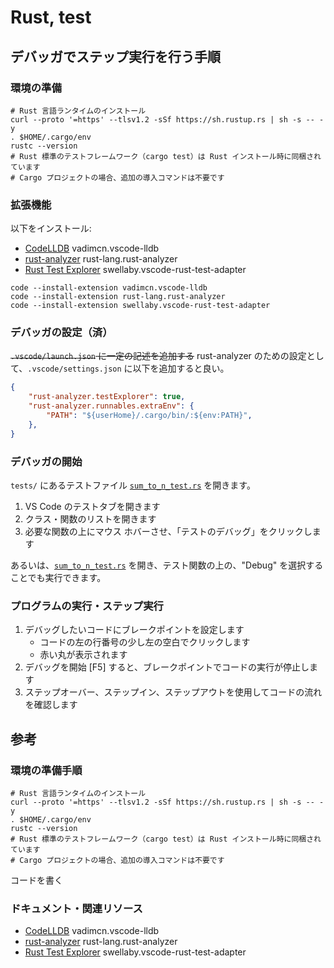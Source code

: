 # Rust, test

## デバッガでステップ実行を行う手順

### 環境の準備

```shell
# Rust 言語ランタイムのインストール
curl --proto '=https' --tlsv1.2 -sSf https://sh.rustup.rs | sh -s -- -y
. $HOME/.cargo/env
rustc --version
# Rust 標準のテストフレームワーク（cargo test）は Rust インストール時に同梱されています
# Cargo プロジェクトの場合、追加の導入コマンドは不要です
```

### 拡張機能

以下をインストール:

- [CodeLLDB](https://marketplace.visualstudio.com/items?itemName=vadimcn.vscode-lldb) vadimcn.vscode-lldb
- [rust-analyzer](https://marketplace.visualstudio.com/items?itemName=rust-lang.rust-analyzer) rust-lang.rust-analyzer
- [Rust Test Explorer](https://marketplace.visualstudio.com/items?itemName=swellaby.vscode-rust-test-adapter) swellaby.vscode-rust-test-adapter

```shell
code --install-extension vadimcn.vscode-lldb
code --install-extension rust-lang.rust-analyzer
code --install-extension swellaby.vscode-rust-test-adapter
```

### デバッガの設定（済）

~~`.vscode/launch.json` に一定の記述を追加する~~
rust-analyzer のための設定として、`.vscode/settings.json` に以下を追加すると良い。

```json:settings.json
{
    "rust-analyzer.testExplorer": true,
    "rust-analyzer.runnables.extraEnv": {
        "PATH": "${userHome}/.cargo/bin/:${env:PATH}",
    },
}
```

### デバッガの開始

`tests/` にあるテストファイル [`sum_to_n_test.rs`](tests/sum_to_n_test.rs) を開きます。

1. VS Code のテストタブを開きます
2. クラス・関数のリストを開きます
3. 必要な関数の上にマウス ホバーさせ、「テストのデバッグ」をクリックします

あるいは、[`sum_to_n_test.rs`](tests/sum_to_n_test.rs) を開き、テスト関数の上の、"Debug" を選択することでも実行できます。

### プログラムの実行・ステップ実行

1. デバッグしたいコードにブレークポイントを設定します
    - コードの左の行番号の少し左の空白でクリックします
    - 赤い丸が表示されます
2. デバッグを開始 [F5] すると、ブレークポイントでコードの実行が停止します
3. ステップオーバー、ステップイン、ステップアウトを使用してコードの流れを確認します

## 参考

### 環境の準備手順

```shell
# Rust 言語ランタイムのインストール
curl --proto '=https' --tlsv1.2 -sSf https://sh.rustup.rs | sh -s -- -y
. $HOME/.cargo/env
rustc --version
# Rust 標準のテストフレームワーク（cargo test）は Rust インストール時に同梱されています
# Cargo プロジェクトの場合、追加の導入コマンドは不要です
```

コードを書く

### ドキュメント・関連リソース

- [CodeLLDB](https://marketplace.visualstudio.com/items?itemName=vadimcn.vscode-lldb) vadimcn.vscode-lldb
- [rust-analyzer](https://marketplace.visualstudio.com/items?itemName=rust-lang.rust-analyzer) rust-lang.rust-analyzer
- [Rust Test Explorer](https://marketplace.visualstudio.com/items?itemName=swellaby.vscode-rust-test-adapter) swellaby.vscode-rust-test-adapter

